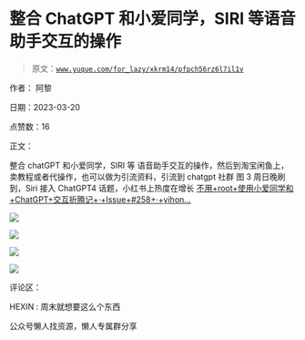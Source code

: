 # 整合 ChatGPT 和小爱同学，SIRI 等语音助手交互的操作

> 原文：[`www.yuque.com/for_lazy/xkrm14/pfpch56rz6l7il1v`](https://www.yuque.com/for_lazy/xkrm14/pfpch56rz6l7il1v)



作者： 阿黎



日期：2023-03-20



点赞数：16



正文：



整合 chatGPT 和小爱同学，SIRI 等 语音助手交互的操作，然后到淘宝闲鱼上，卖教程或者代操作，也可以做为引流资料，引流到 chatgpt 社群 图 3 周日晚刷到，Siri 接入 ChatGPT4 话题，小红书上热度在增长 [不用+root+使用小爱同学和+ChatGPT+交互折腾记+·+Issue+#258+·+yihon...](https://github.com/yihong0618/gitblog/issues/258)



![](img/5b54d0b226fd317ccac9600fcd37efe3.png)  

![](img/ee1f1932a55f962c645778e7b4c49314.png)



![](img/2f330b810e0fe55c25ef42258903e1e4.png)  

![](img/59a98059fe8e1e8f193dd0606f2e42d9.png)  

评论区：



HEXIN : 周末就想要这么个东西



公众号懒人找资源，懒人专属群分享

